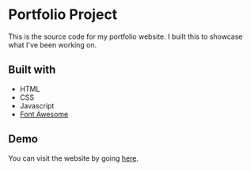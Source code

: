 # Portfolio Project

This is the source code for my portfolio website. I built this to showcase what I've been working on.

## Built with

* HTML
* CSS
* Javascript
* [Font Awesome](https://fontawesome.com/)

## Demo

You can visit the website by going [here](http://myportofolio.atwebpages.com/index.html).
